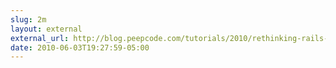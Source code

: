 ```yaml
---
slug: 2m
layout: external
external_url: http://blog.peepcode.com/tutorials/2010/rethinking-rails-3-routes
date: 2010-06-03T19:27:59-05:00
---
```

